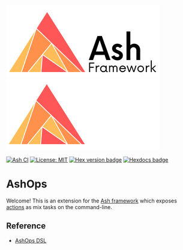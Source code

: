 ![Logo](https://github.com/ash-project/ash/blob/main/logos/cropped-for-header-black-text.png?raw=true#gh-light-mode-only)
![Logo](https://github.com/ash-project/ash/blob/main/logos/cropped-for-header-white-text.png?raw=true#gh-dark-mode-only)

[![Ash CI](https://github.com/ash-project/ash_ops/actions/workflows/elixir.yml/badge.svg)](https://github.com/ash-project/ash_ops/actions/workflows/elixir.yml)
[![License: MIT](https://img.shields.io/badge/License-MIT-yellow.svg)](https://opensource.org/licenses/MIT)
[![Hex version badge](https://img.shields.io/hexpm/v/ash_ops.svg)](https://hex.pm/packages/ash_ops)
[![Hexdocs badge](https://img.shields.io/badge/docs-hexdocs-purple)](https://hexdocs.pm/ash_ops)

# AshOps

Welcome! This is an extension for the [Ash framework](https://hexdocs.pm/ash)
which exposes [actions](https://hexdocs.pm/ash/actions.html) as mix tasks on the
command-line.

## Reference

- [AshOps DSL](documentation/dsls/DSL-AshOps.md)

